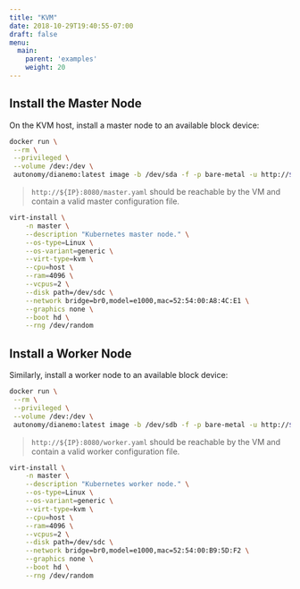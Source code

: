 ```yaml
---
title: "KVM"
date: 2018-10-29T19:40:55-07:00
draft: false
menu:
  main:
    parent: 'examples'
    weight: 20
---
```


## Install the Master Node

On the KVM host, install a master node to an available block device:

```bash
docker run \
 --rm \
 --privileged \
 --volume /dev:/dev \
 autonomy/dianemo:latest image -b /dev/sda -f -p bare-metal -u http://${IP}:8080/master.yaml
```

> `http://${IP}:8080/master.yaml` should be reachable by the VM and contain a valid master configuration file.

```bash
virt-install \
    -n master \
    --description "Kubernetes master node." \
    --os-type=Linux \
    --os-variant=generic \
    --virt-type=kvm \
    --cpu=host \
    --ram=4096 \
    --vcpus=2 \
    --disk path=/dev/sdc \
    --network bridge=br0,model=e1000,mac=52:54:00:A8:4C:E1 \
    --graphics none \
    --boot hd \
    --rng /dev/random
```

## Install a Worker Node

Similarly, install a worker node to an available block device:

```bash
docker run \
 --rm \
 --privileged \
 --volume /dev:/dev \
 autonomy/dianemo:latest image -b /dev/sdb -f -p bare-metal -u http://${IP}:8080/worker.yaml
```

> `http://${IP}:8080/worker.yaml` should be reachable by the VM and contain a valid worker configuration file.

```bash
virt-install \
    -n master \
    --description "Kubernetes worker node." \
    --os-type=Linux \
    --os-variant=generic \
    --virt-type=kvm \
    --cpu=host \
    --ram=4096 \
    --vcpus=2 \
    --disk path=/dev/sdc \
    --network bridge=br0,model=e1000,mac=52:54:00:B9:5D:F2 \
    --graphics none \
    --boot hd \
    --rng /dev/random
```
